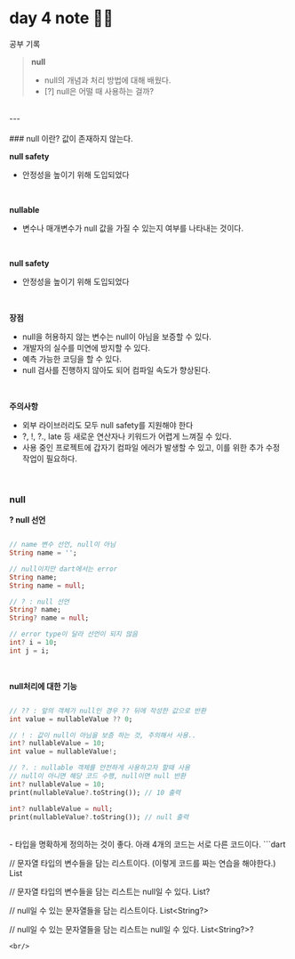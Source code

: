 day 4 note ✍🏻
=============
공부 기록
> **null**  
> - null의 개념과 처리 방법에 대해 배웠다.
> - [?] null은 어떨 때 사용하는 걸까?
>

<br/>  
---
<br/>  
<br/>  
### null 이란?   
값이 존재하지 않는다.  
<br/>  

**null safety**   
- 안정성을 높이기 위해 도입되었다   
<br/>

**nullable**    
- 변수나 매개변수가 null 값을 가질 수 있는지 여부를 나타내는 것이다.  
<br/>

**null safety**    
- 안정성을 높이기 위해 도입되었다 
<br/>

**장점**  
- null을 허용하지 않는 변수는 null이 아님을 보증할 수 있다.  
- 개발자의 실수를 미연에 방지할 수 있다.  
- 예측 가능한 코딩을 할 수 있다.  
- null 검사를 진행하지 않아도 되어 컴파일 속도가 향상된다.  
<br/>

**주의사항**  
- 외부 라이브러리도 모두 null safety를 지원해야 한다
- ?, !, ?., late 등 새로운 연산자나 키워드가 어렵게 느껴질 수 있다.
- 사용 중인 프로젝트에 갑자기 컴파일 에러가 발생할 수 있고, 이를 위한 추가 수정 작업이 필요하다.
<br/>

### null   
**? null 선언**  
```dart

// name 변수 선언, null이 아님
String name = '';

// null이지만 dart에서는 error
String name;
String name = null;

// ? : null 선언
String? name;
String? name = null;

// error type이 달라 선언이 되지 않음
int? i = 10;
int j = i;

```
<br/>  

**null처리에 대한 기능**  
```dart

// ?? : 앞의 객체가 null인 경우 ?? 뒤에 작성한 값으로 반환
int value = nullableValue ?? 0;

// ! : 값이 null이 아님을 보증 하는 것, 주의해서 사용..
int? nullableValue = 10;
int value = nullableValue!;

// ?. : nullable 객체를 안전하게 사용하고자 할때 사용
// null이 아니면 해당 코드 수행, null이면 null 반환
int? nullableValue = 10;
print(nullableValue?.toString()); // 10 출력

int? nullableValue = null;
print(nullableValue?.toString()); // null 출력

```
<br/>  
- 타입을 명확하게 정의하는 것이 좋다. 아래 4개의 코드는 서로 다른 코드이다.  
```dart

// 문자열 타입의 변수들을 담는 리스트이다. (이렇게 코드를 짜는 연습을 해야한다.)
List<String>

// 문자열 타입의 변수들을 담는 리스트는 null일 수 있다.
List<String>?

// null일 수 있는 문자열들을 담는 리스트이다.
List<String?>

// null일 수 있는 문자열들을 담는 리스트는 null일 수 있다.
List<String?>?

```
<br/>  
